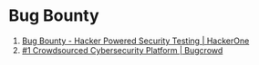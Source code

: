 # Bug Bounty

1. [Bug Bounty - Hacker Powered Security Testing | HackerOne](https://www.hackerone.com)
2. [#1 Crowdsourced Cybersecurity Platform | Bugcrowd](https://www.bugcrowd.com)
